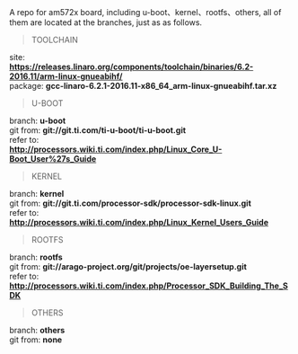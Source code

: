 A repo for am572x board, including u-boot、kernel、rootfs、others, all of them are located at the branches, just as as follows.

> TOOLCHAIN

site:  
**https://releases.linaro.org/components/toolchain/binaries/6.2-2016.11/arm-linux-gnueabihf/**  
package: **gcc-linaro-6.2.1-2016.11-x86_64_arm-linux-gnueabihf.tar.xz**  

> U-BOOT

branch: **u-boot**  
git from: **git://git.ti.com/ti-u-boot/ti-u-boot.git**  
refer to:  
**http://processors.wiki.ti.com/index.php/Linux_Core_U-Boot_User%27s_Guide**

> KERNEL

branch: **kernel**  
git from: **git://git.ti.com/processor-sdk/processor-sdk-linux.git**  
refer to:  
**http://processors.wiki.ti.com/index.php/Linux_Kernel_Users_Guide**

> ROOTFS

branch: **rootfs**  
git from: **git://arago-project.org/git/projects/oe-layersetup.git**  
refer to:  
**http://processors.wiki.ti.com/index.php/Processor_SDK_Building_The_SDK**

> OTHERS

branch: **others**  
git from: **none**
